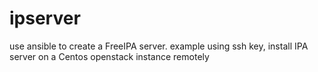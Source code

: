 # ipserver
use ansible to create a FreeIPA server. example using ssh key, install IPA server on a Centos  openstack instance remotely 
